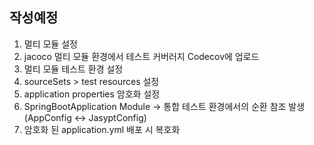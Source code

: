 ## 작성예정
1. 멀티 모듈 설정
2. jacoco 멀티 모듈 환경에서 테스트 커버러지 Codecov에 업로드
3. 멀티 모듈 테스트 환경 설정
4. sourceSets > test resources 설정
5. application properties 암호화 설정
6. SpringBootApplication Module → 통합 테스트 환경에서의 순환 참조 발생(AppConfig ↔ JasyptConfig)
7. 암호화 된 application.yml 배포 시 복호화




